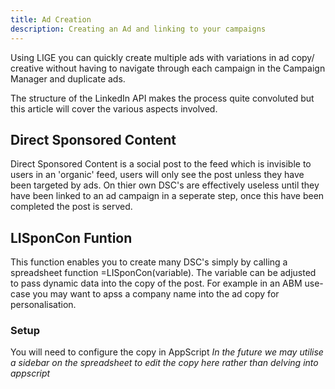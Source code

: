 ```yaml
---
title: Ad Creation
description: Creating an Ad and linking to your campaigns
---
```


Using LIGE you can quickly create multiple ads with variations in ad copy/ creative without having to navigate through each campaign in the Campaign Manager and duplicate ads.

The structure of the LinkedIn API makes the process quite convoluted but this article will cover the various aspects involved.

## Direct Sponsored Content

Direct Sponsored Content is a social post to the feed which is invisible to users in an 'organic' feed, users will only see the post unless they have been targeted by ads.
On thier own DSC's are effectively useless until they have been linked to an ad campaign in a seperate step, once this have been completed the post is served.

## LISponCon Funtion

This function enables you to create many DSC's simply by calling a spreadsheet function =LISponCon(variable). The variable can be adjusted to pass dynamic data into the copy of the post.
For example in an ABM use-case you may want to apss a company name into the ad copy for personalisation.

### Setup

You will need to configure the copy in AppScript
_In the future we may utilise a sidebar on the spreadsheet to edit the copy here rather than delving into appscript_
